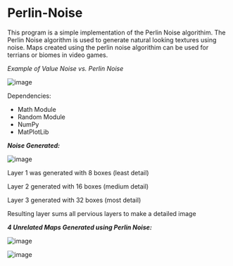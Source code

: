 # Perlin-Noise

This program is a simple implementation of the Perlin Noise algorithim. The Perlin Noise algorithm is used to generate natural looking textures using noise. Maps created using the perlin noise algorithim can be used for terrians or biomes in video games.

_Example of Value Noise vs. Perlin Noise_

![image](https://user-images.githubusercontent.com/85080576/147285124-85331080-9a53-4a0f-bb75-76a94dc62881.png)



Dependencies:
  - Math Module
  - Random Module
  - NumPy
  - MatPlotLib


_**Noise Generated:**_

![image](https://user-images.githubusercontent.com/85080576/147283377-c369e4a5-087d-4200-8dc5-4069851f29ce.png)

Layer 1 was generated with 8 boxes (least detail) 

Layer 2 generated with 16 boxes (medium detail)

Layer 3 generated with 32 boxes (most detail)

Resulting layer sums all pervious layers to make a detailed image



**_4 Unrelated Maps Generated using Perlin Noise:_**

![image](https://user-images.githubusercontent.com/85080576/147283513-83b94222-adfa-4e43-9499-dcdb39bf4bb1.png)

![image](https://user-images.githubusercontent.com/85080576/147316273-48af27ea-4ecf-457e-9853-2b2f07570a31.png)
